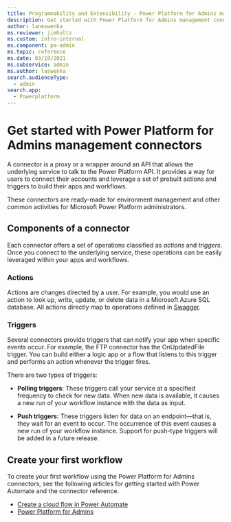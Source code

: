 ```yaml
---
title: Programmability and Extensibility - Power Platform for Admins management connectors - Getting started | Microsoft Docs
description: Get started with Power Platform for Admins management connectors
author: laneswenka
ms.reviewer: jimholtz
ms.custom: intro-internal
ms.component: pa-admin
ms.topic: reference
ms.date: 03/19/2021
ms.subservice: admin
ms.author: laswenka
search.audienceType: 
  - admin
search.app:
  - Powerplatform
---
```


# Get started with Power Platform for Admins management connectors
A connector is a proxy or a wrapper around an API that allows the underlying service to talk to the Power Platform API. It provides a way for users to connect their accounts and leverage a set of prebuilt actions and triggers to build their apps and workflows.

These connectors are ready-made for environment management and other common activities for Microsoft Power Platform administrators.  

## Components of a connector
Each connector offers a set of operations classified as *actions* and *triggers*. Once you connect to the underlying service, these operations can be easily leveraged within your apps and workflows.

### Actions
Actions are changes directed by a user. For example, you would use an action to look up, write, update, or delete data in a Microsoft Azure SQL database. All actions directly map to operations defined in [Swagger](/aspnet/core/tutorials/web-api-help-pages-using-swagger?view=aspnetcore-5.0&preserve-view=true).

### Triggers
Several connectors provide triggers that can notify your app when specific events occur. For example, the FTP connector has the OnUpdatedFile trigger. You can build either a logic app or a flow that listens to this trigger and performs an action whenever the trigger fires.

There are two types of triggers:

- **Polling triggers**: These triggers call your service at a specified frequency to check for new data. When new data is available, it causes a new run of your workflow instance with the data as input.

- **Push triggers**: These triggers listen for data on an endpoint—that is, they wait for an event to occur. The occurrence of this event causes a new run of your workflow instance.  Support for push-type triggers will be added in a future release.

## Create your first workflow
To create your first workflow using the Power Platform for Admins connectors, see the following articles for getting started with Power Automate and the connector reference.  

- [Create a cloud flow in Power Automate](/power-automate/get-started-logic-flow)
- [Power Platform for Admins](/connectors/powerplatformforadmins)
